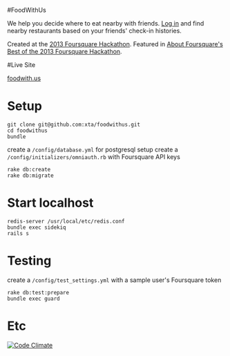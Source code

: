 #FoodWithUs

We help you decide where to eat nearby with friends. [Log in](http://foodwith.us/) and find nearby restaurants based on your friends' check-in histories.

Created at the [2013 Foursquare Hackathon](https://www.hackerleague.org/hackathons/foursquare-hackathon-2013). Featured in [About Foursquare's Best of the 2013 Foursquare Hackathon](http://aboutfoursquare.com/best-of-the-2013-foursquare-hackathon/).

#Live Site

[foodwith.us](http://foodwith.us/)

# Setup
    git clone git@github.com:xta/foodwithus.git
    cd foodwithus
    bundle
create a `/config/database.yml` for postgresql setup
create a `/config/initializers/omniauth.rb` with Foursquare API keys

    rake db:create
    rake db:migrate

# Start localhost
    redis-server /usr/local/etc/redis.conf
    bundle exec sidekiq
    rails s

# Testing
create a `/config/test_settings.yml` with a sample user's Foursquare token


    rake db:test:prepare
    bundle exec guard

# Etc

[![Code Climate](https://codeclimate.com/badge.png)](https://codeclimate.com/github/xta/foodwithus) 